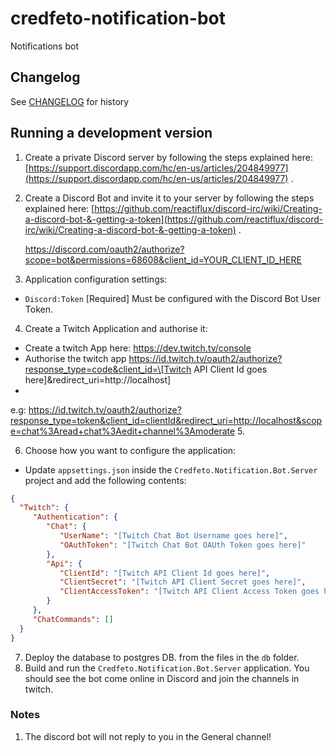 # credfeto-notification-bot

Notifications bot

## Changelog

See [CHANGELOG](CHANGELOG.md) for history

## Running a development version

1. Create a private Discord server by following the steps explained
   here: [https://support.discordapp.com/hc/en-us/articles/204849977](https://support.discordapp.com/hc/en-us/articles/204849977)
   .

2. Create a Discord Bot and invite it to your server by following the steps explained
   here: [https://github.com/reactiflux/discord-irc/wiki/Creating-a-discord-bot-&-getting-a-token](https://github.com/reactiflux/discord-irc/wiki/Creating-a-discord-bot-&-getting-a-token)
   .

   https://discord.com/oauth2/authorize?scope=bot&permissions=68608&client_id=YOUR_CLIENT_ID_HERE

4. Application configuration settings:

* `Discord:Token` [Required] Must be configured with the Discord Bot User Token.

4. Create a Twitch Application and authorise it:

* Create a twitch App here: https://dev.twitch.tv/console
* Authorise the twitch app https://id.twitch.tv/oauth2/authorize?response_type=code&client_id=\[Twitch API Client Id
  goes here\]&redirect_uri=http://localhost]
*
e.g: https://id.twitch.tv/oauth2/authorize?response_type=token&client_id=clientId&redirect_uri=http://localhost&scope=chat%3Aread+chat%3Aedit+channel%3Amoderate
5.

6. Choose how you want to configure the application:

* Update `appsettings.json` inside the `Credfeto.Notification.Bot.Server` project and add the following contents:

 ```json
{
   "Twitch": {
      "Authentication": {
         "Chat": {
            "UserName": "[Twitch Chat Bot Username goes here]",
            "OAuthToken": "[Twitch Chat Bot OAUth Token goes here]"
         },
         "Api": {
            "ClientId": "[Twitch API Client Id goes here]",
            "ClientSecret": "[Twitch API Client Secret goes here]",
            "ClientAccessToken": "[Twitch API Client Access Token goes here]"
         }
      },
      "ChatCommands": []
   }
}
```

7. Deploy the database to postgres DB. from the files in the `db` folder.
8. Build and run the `Credfeto.Notification.Bot.Server` application. You should see the bot come online in Discord and
   join the channels in twitch.

### Notes

1. The discord bot will not reply to you in the General channel!